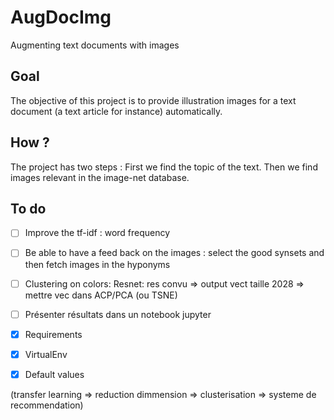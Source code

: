 # AugDocImg

Augmenting text documents with images

## Goal

The objective of this project is to provide illustration images for a text document (a text article for instance) automatically.

## How ?

The project has two steps : First we find the topic of the text. Then we find images relevant in the image-net database.

## To do

- [ ] Improve the tf-idf : word frequency
- [ ] Be able to have a feed back on the images : select the good synsets and then fetch images in the hyponyms
- [ ] Clustering on colors: Resnet: res convu => output vect taille 2028 => mettre vec dans ACP/PCA (ou TSNE)
- [ ] Présenter résultats dans un notebook jupyter
- [x] Requirements
- [x] VirtualEnv
- [x] Default values


(transfer learning => reduction dimmension => clusterisation => systeme de recommendation)





